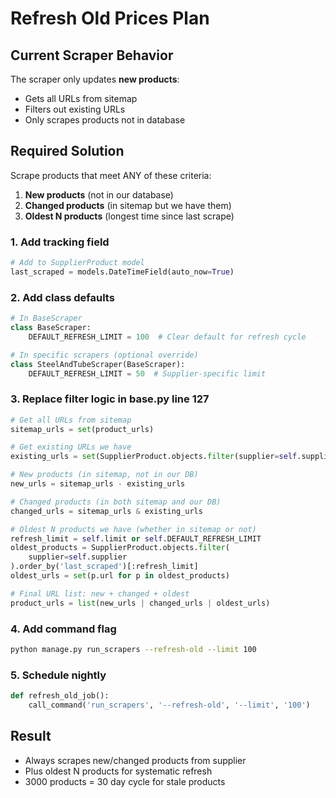 # Refresh Old Prices Plan

## Current Scraper Behavior

The scraper only updates **new products**:
- Gets all URLs from sitemap  
- Filters out existing URLs
- Only scrapes products not in database

## Required Solution

Scrape products that meet ANY of these criteria:
1. **New products** (not in our database)
2. **Changed products** (in sitemap but we have them)  
3. **Oldest N products** (longest time since last scrape)

### 1. Add tracking field
```python
# Add to SupplierProduct model
last_scraped = models.DateTimeField(auto_now=True)
```

### 2. Add class defaults
```python
# In BaseScraper
class BaseScraper:
    DEFAULT_REFRESH_LIMIT = 100  # Clear default for refresh cycle

# In specific scrapers (optional override)
class SteelAndTubeScraper(BaseScraper):
    DEFAULT_REFRESH_LIMIT = 50  # Supplier-specific limit
```

### 3. Replace filter logic in base.py line 127
```python
# Get all URLs from sitemap
sitemap_urls = set(product_urls)

# Get existing URLs we have
existing_urls = set(SupplierProduct.objects.filter(supplier=self.supplier).values_list("url", flat=True))

# New products (in sitemap, not in our DB)
new_urls = sitemap_urls - existing_urls

# Changed products (in both sitemap and our DB)
changed_urls = sitemap_urls & existing_urls

# Oldest N products we have (whether in sitemap or not)
refresh_limit = self.limit or self.DEFAULT_REFRESH_LIMIT
oldest_products = SupplierProduct.objects.filter(
    supplier=self.supplier
).order_by('last_scraped')[:refresh_limit]
oldest_urls = set(p.url for p in oldest_products)

# Final URL list: new + changed + oldest
product_urls = list(new_urls | changed_urls | oldest_urls)
```

### 4. Add command flag
```bash
python manage.py run_scrapers --refresh-old --limit 100
```

### 5. Schedule nightly
```python
def refresh_old_job():
    call_command('run_scrapers', '--refresh-old', '--limit', '100')
```

## Result
- Always scrapes new/changed products from supplier
- Plus oldest N products for systematic refresh
- 3000 products = 30 day cycle for stale products